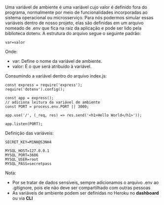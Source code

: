 Uma variável de ambiente é uma variável cujo valor é definido fora do programa, normalmente por meio de funcionalidades incorporadas ao sistema operacional ou microsserviço. Para nós podermos simular essas variáveis dentro de nosso projeto, elas são definidas em um arquivo nomeado de .env que fica na raiz da aplicação e pode ser lido pela biblioteca dotenv. A estrutura do arquivo segue o seguinte padrão:

`var=valor`

Onde:
- var: Define o nome da variável de ambiente.
- valor: É o que será atribuído à variável.

Consumindo a variável dentro do arquivo index.js:

```
const express = require('express');
require('dotenv').config();

const app = express();
// adiciona leitura da variável de ambiente
const PORT = process.env.PORT || 3000;

app.use('/', (_req, res) => res.send('<h1>Hello World</h1>'));

app.listen(PORT); 
```

Definição das variáveis:

```
SECRET_KEY=M1NH@S3NH4

MYSQL_HOST=127.0.0.1
MYSQL_PORT=3606
MYSQL_USER=root
MYSQL_PASS=secretpass
```

Nota: 
- Por se tratar de dados sensíveis, sempre adicionamos o arquivo .env ao .gitignore, pois ele não deve ser compartilhado com outras pessoas
- As variáveis de ambiente podem ser definidas no Heroku no **dashboard** ou via **CLI**
